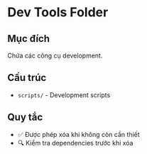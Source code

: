 # Dev Tools Folder

## Mục đích
Chứa các công cụ development.

## Cấu trúc
- `scripts/` - Development scripts

## Quy tắc
- ✅ Được phép xóa khi không còn cần thiết
- 🔍 Kiểm tra dependencies trước khi xóa
